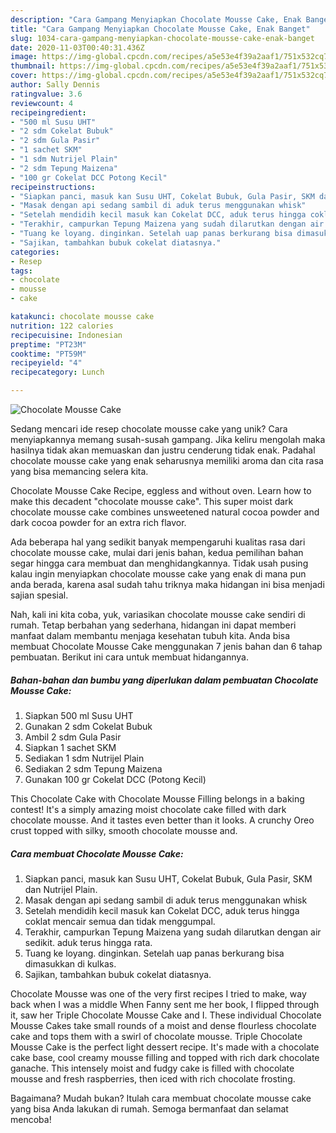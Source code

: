 ```yaml
---
description: "Cara Gampang Menyiapkan Chocolate Mousse Cake, Enak Banget"
title: "Cara Gampang Menyiapkan Chocolate Mousse Cake, Enak Banget"
slug: 1034-cara-gampang-menyiapkan-chocolate-mousse-cake-enak-banget
date: 2020-11-03T00:40:31.436Z
image: https://img-global.cpcdn.com/recipes/a5e53e4f39a2aaf1/751x532cq70/chocolate-mousse-cake-foto-resep-utama.jpg
thumbnail: https://img-global.cpcdn.com/recipes/a5e53e4f39a2aaf1/751x532cq70/chocolate-mousse-cake-foto-resep-utama.jpg
cover: https://img-global.cpcdn.com/recipes/a5e53e4f39a2aaf1/751x532cq70/chocolate-mousse-cake-foto-resep-utama.jpg
author: Sally Dennis
ratingvalue: 3.6
reviewcount: 4
recipeingredient:
- "500 ml Susu UHT"
- "2 sdm Cokelat Bubuk"
- "2 sdm Gula Pasir"
- "1 sachet SKM"
- "1 sdm Nutrijel Plain"
- "2 sdm Tepung Maizena"
- "100 gr Cokelat DCC Potong Kecil"
recipeinstructions:
- "Siapkan panci, masuk kan Susu UHT, Cokelat Bubuk, Gula Pasir, SKM dan Nutrijel Plain."
- "Masak dengan api sedang sambil di aduk terus menggunakan whisk"
- "Setelah mendidih kecil masuk kan Cokelat DCC, aduk terus hingga coklat mencair semua dan tidak menggumpal."
- "Terakhir, campurkan Tepung Maizena yang sudah dilarutkan dengan air sedikit. aduk terus hingga rata."
- "Tuang ke loyang. dinginkan. Setelah uap panas berkurang bisa dimasukkan di kulkas."
- "Sajikan, tambahkan bubuk cokelat diatasnya."
categories:
- Resep
tags:
- chocolate
- mousse
- cake

katakunci: chocolate mousse cake 
nutrition: 122 calories
recipecuisine: Indonesian
preptime: "PT23M"
cooktime: "PT59M"
recipeyield: "4"
recipecategory: Lunch

---
```



![Chocolate Mousse Cake](https://img-global.cpcdn.com/recipes/a5e53e4f39a2aaf1/751x532cq70/chocolate-mousse-cake-foto-resep-utama.jpg)

Sedang mencari ide resep chocolate mousse cake yang unik? Cara menyiapkannya memang susah-susah gampang. Jika keliru mengolah maka hasilnya tidak akan memuaskan dan justru cenderung tidak enak. Padahal chocolate mousse cake yang enak seharusnya memiliki aroma dan cita rasa yang bisa memancing selera kita.

Chocolate Mousse Cake Recipe, eggless and without oven. Learn how to make this decadent &#34;chocolate mousse cake&#34;. This super moist dark chocolate mousse cake combines unsweetened natural cocoa powder and dark cocoa powder for an extra rich flavor.

Ada beberapa hal yang sedikit banyak mempengaruhi kualitas rasa dari chocolate mousse cake, mulai dari jenis bahan, kedua pemilihan bahan segar hingga cara membuat dan menghidangkannya. Tidak usah pusing kalau ingin menyiapkan chocolate mousse cake yang enak di mana pun anda berada, karena asal sudah tahu triknya maka hidangan ini bisa menjadi sajian spesial.


Nah, kali ini kita coba, yuk, variasikan chocolate mousse cake sendiri di rumah. Tetap berbahan yang sederhana, hidangan ini dapat memberi manfaat dalam membantu menjaga kesehatan tubuh kita. Anda bisa membuat Chocolate Mousse Cake menggunakan 7 jenis bahan dan 6 tahap pembuatan. Berikut ini cara untuk membuat hidangannya.

<!--inarticleads1-->

##### Bahan-bahan dan bumbu yang diperlukan dalam pembuatan Chocolate Mousse Cake:

1. Siapkan 500 ml Susu UHT
1. Gunakan 2 sdm Cokelat Bubuk
1. Ambil 2 sdm Gula Pasir
1. Siapkan 1 sachet SKM
1. Sediakan 1 sdm Nutrijel Plain
1. Sediakan 2 sdm Tepung Maizena
1. Gunakan 100 gr Cokelat DCC (Potong Kecil)


This Chocolate Cake with Chocolate Mousse Filling belongs in a baking contest! It&#39;s a simply amazing moist chocolate cake filled with dark chocolate mousse. And it tastes even better than it looks. A crunchy Oreo crust topped with silky, smooth chocolate mousse and. 

<!--inarticleads2-->

##### Cara membuat Chocolate Mousse Cake:

1. Siapkan panci, masuk kan Susu UHT, Cokelat Bubuk, Gula Pasir, SKM dan Nutrijel Plain.
1. Masak dengan api sedang sambil di aduk terus menggunakan whisk
1. Setelah mendidih kecil masuk kan Cokelat DCC, aduk terus hingga coklat mencair semua dan tidak menggumpal.
1. Terakhir, campurkan Tepung Maizena yang sudah dilarutkan dengan air sedikit. aduk terus hingga rata.
1. Tuang ke loyang. dinginkan. Setelah uap panas berkurang bisa dimasukkan di kulkas.
1. Sajikan, tambahkan bubuk cokelat diatasnya.


Chocolate Mousse was one of the very first recipes I tried to make, way back when I was a middle When Fanny sent me her book, I flipped through it, saw her Triple Chocolate Mousse Cake and I. These individual Chocolate Mousse Cakes take small rounds of a moist and dense flourless chocolate cake and tops them with a swirl of chocolate mousse. Triple Chocolate Mousse Cake is the perfect light dessert recipe. It&#39;s made with a chocolate cake base, cool creamy mousse filling and topped with rich dark chocolate ganache. This intensely moist and fudgy cake is filled with chocolate mousse and fresh raspberries, then iced with rich chocolate frosting. 

Bagaimana? Mudah bukan? Itulah cara membuat chocolate mousse cake yang bisa Anda lakukan di rumah. Semoga bermanfaat dan selamat mencoba!
